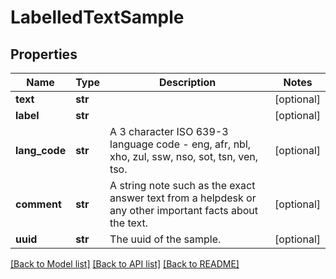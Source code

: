 # LabelledTextSample

## Properties
Name | Type | Description | Notes
------------ | ------------- | ------------- | -------------
**text** | **str** |  | [optional] 
**label** | **str** |  | [optional] 
**lang_code** | **str** | A 3 character ISO 639-3 language code - eng, afr, nbl, xho, zul, ssw, nso, sot, tsn, ven, tso. | [optional] 
**comment** | **str** | A string note such as the exact answer text from a helpdesk or any other important facts about the text. | [optional] 
**uuid** | **str** | The uuid of the sample. | [optional] 

[[Back to Model list]](../README.md#documentation-for-models) [[Back to API list]](../README.md#documentation-for-api-endpoints) [[Back to README]](../README.md)


